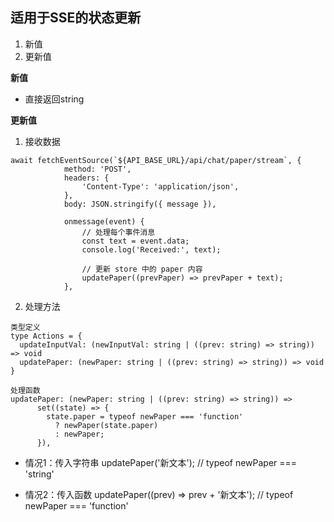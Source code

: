 ## 适用于SSE的状态更新
1. 新值
2. 更新值

**新值**
- 直接返回string

**更新值**
1. 接收数据 
```
await fetchEventSource(`${API_BASE_URL}/api/chat/paper/stream`, {
            method: 'POST',
            headers: {
                'Content-Type': 'application/json',
            },
            body: JSON.stringify({ message }),

            onmessage(event) {
                // 处理每个事件消息
                const text = event.data;
                console.log('Received:', text);

                // 更新 store 中的 paper 内容
                updatePaper((prevPaper) => prevPaper + text);
            },
```

2. 处理方法

```
类型定义
type Actions = {
  updateInputVal: (newInputVal: string | ((prev: string) => string)) => void
  updatePaper: (newPaper: string | ((prev: string) => string)) => void
}
```

```
处理函数
updatePaper: (newPaper: string | ((prev: string) => string)) =>
      set((state) => {
        state.paper = typeof newPaper === 'function'
          ? newPaper(state.paper)
          : newPaper;
      }),
```


- 情况1：传入字符串
updatePaper('新文本');  // typeof newPaper === 'string'

- 情况2：传入函数
updatePaper((prev) => prev + '新文本');  // typeof newPaper === 'function'